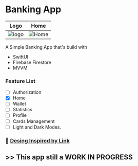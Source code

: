 # Banking App

| Logo | Home |
|-----------------------------------------------------------------------------------------------------------|-----------------------------------------------------------------------------------------------------------|
| ![logo](https://github.com/shawaf/SwiftUI-BankingApp/assets/6817107/ca638824-540a-4547-9794-8a9c18678bbd) | ![Home](https://github.com/shawaf/SwiftUI-BankingApp/assets/6817107/484ada02-0234-48bd-bb03-d4d586183c4b)| 


A Simple Banking App that's build with 
- SwiftUI 
- Firebase Firestore
- MVVM

### Feature List 
- [ ] Authorization
- [X] Home
- [ ] Wallet
- [ ] Statistics
- [ ] Profile
- [ ] Cards Management
- [ ] Light and Dark Modes.

### :art: [Desing Inspired by Link](https://dribbble.com/shots/14828147-money-management?utm_source=Clipboard_Shot&utm_campaign=arcimaryam&utm_content=money%20management&utm_medium=Social_Share&utm_source=Clipboard_Shot&utm_campaign=arcimaryam&utm_content=money%20management&utm_medium=Social_Share)

## >> This app still a WORK IN PROGRESS
